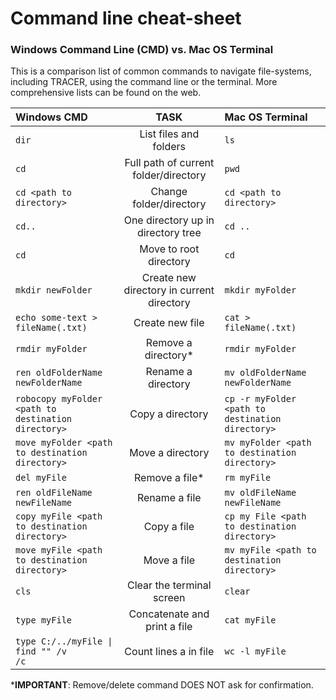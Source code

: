 # Command line cheat-sheet

### Windows Command Line \(CMD\) vs. Mac OS Terminal

This is a comparison list of common commands to navigate file-systems, including TRACER, using the command line or the terminal. More comprehensive lists can be found on the web.

| **Windows CMD** | TASK | **Mac OS Terminal** |
| :--- | :---: | :--- |
| `dir` | List files and folders | `ls` |
| `cd` | Full path of current folder/directory | `pwd` |
| `cd <path to directory>` | Change folder/directory | `cd <path to directory>` |
| `cd..` | One directory up in directory tree | `cd ..` |
| `cd` | Move to root directory | `cd` |
| `mkdir newFolder` | Create new directory in current directory | `mkdir myFolder` |
| `echo some-text > fileName(.txt)` | Create new file | `cat > fileName(.txt)` |
| `rmdir myFolder` | Remove a directory\* | `rmdir myFolder` |
| `ren oldFolderName newFolderName` | Rename a directory | `mv oldFolderName newFolderName` |
| `robocopy myFolder <path to destination directory>` | Copy a directory | `cp -r myFolder <path to destination directory>` |
| `move myFolder <path to destination directory>` | Move a directory | `mv myFolder <path to destination directory>` |
| `del myFile` | Remove a file\* | `rm myFile` |
| `ren oldFileName newFileName` | Rename a file | `mv oldFileName newFileName` |
| `copy myFile <path to destination directory>` | Copy a file | `cp my File <path to destination directory>` |
| `move myFile <path to destination directory>` | Move a file | `mv myFile <path to destination directory>` |
| `cls` | Clear the terminal screen | `clear` |
| `type myFile` | Concatenate and print a file | `cat myFile` |
| <code>type C:/../myFile &#124; find "" /v /c</code> | Count lines a in file | `wc -l myFile` |

\***IMPORTANT**: Remove/delete command DOES NOT ask for confirmation.

